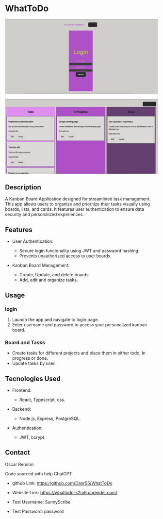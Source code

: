 # WhatToDo

![WhatToDo](./client/src/assets/WhatToDo.png)

![WhatToDo](./client/src/assets/WhatToDo2.png)

## Description

A Kanban Board Application designed for streamlined task management. This app allows users to organize and prioritize their tasks visually using boards, lists, and cards. It features user authentication to ensure data security and personalized experiences.

## Features

- User Authentication:
    - Secure login funcionality using JWT and password hashing
    - Prevents unauthorized access to user boards.

- Kanban Board Management:
    - Create, Update, and delete boards.
    - Add, edit and organize tasks.

## Usage

### login

1. Launch the app and navigate to login page.
2. Enter username and password to access your personalized kanban board.

### Board and Tasks

- Create tasks for different projects and place them in either todo, In progress or done.
- Update tasks by user.

## Tecnologies Used

- Frontend:
    - React, Typescript, css.

- Backend:
    - Node.js, Express, PostgreSQL.

- Authentication:
    - JWT, bcrypt.

## Contact 

Oscar Rendon

Code sourced with help ChatGPT

- github Link: https://github.com/Danr55/WhatToDo
- Website Link: https://whattodo-k2m9.onrender.com/


- Test Username: SunnyScribe
- Test Password: password